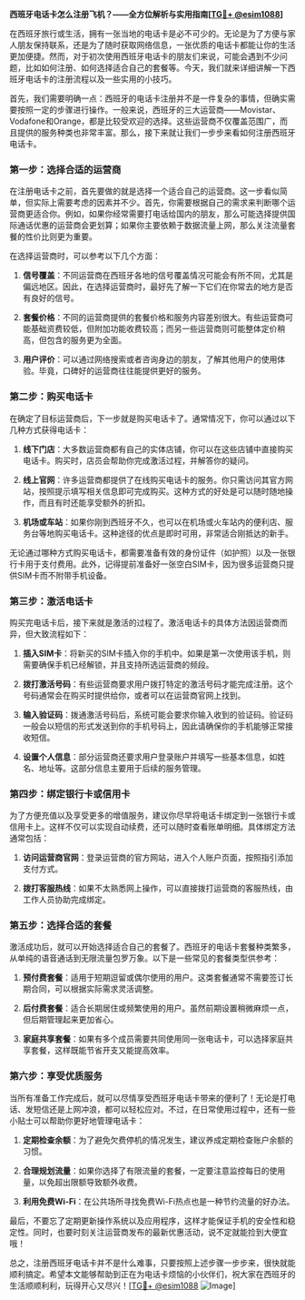 **西班牙电话卡怎么注册飞机？——全方位解析与实用指南[[TG💪+ @esim1088](https://t.me/s/esim1088)]**

在西班牙旅行或生活，拥有一张当地的电话卡是必不可少的。无论是为了方便与家人朋友保持联系，还是为了随时获取网络信息，一张优质的电话卡都能让你的生活更加便捷。然而，对于初次使用西班牙电话卡的朋友们来说，可能会遇到不少问题，比如如何注册、如何选择适合自己的套餐等。今天，我们就来详细讲解一下西班牙电话卡的注册流程以及一些实用的小技巧。

首先，我们需要明确一点：西班牙的电话卡注册并不是一件复杂的事情，但确实需要按照一定的步骤进行操作。一般来说，西班牙的三大运营商——Movistar、Vodafone和Orange，都是比较受欢迎的选择。这些运营商不仅覆盖范围广，而且提供的服务种类也非常丰富。那么，接下来就让我们一步步来看如何注册西班牙电话卡。

### **第一步：选择合适的运营商**
在注册电话卡之前，首先要做的就是选择一个适合自己的运营商。这一步看似简单，但实际上需要考虑的因素并不少。首先，你需要根据自己的需求来判断哪个运营商更适合你。例如，如果你经常需要打电话给国内的朋友，那么可能选择提供国际通话优惠的运营商会更划算；如果你主要依赖于数据流量上网，那么关注流量套餐的性价比则更为重要。

在选择运营商时，可以参考以下几个方面：

1. **信号覆盖**：不同运营商在西班牙各地的信号覆盖情况可能会有所不同，尤其是偏远地区。因此，在选择运营商时，最好先了解一下它们在你常去的地方是否有良好的信号。
   
2. **套餐价格**：不同的运营商提供的套餐价格和服务内容差别很大。有些运营商可能基础资费较低，但附加功能收费较高；而另一些运营商则可能整体定价稍高，但包含的服务更为全面。
   
3. **用户评价**：可以通过网络搜索或者咨询身边的朋友，了解其他用户的使用体验。毕竟，口碑好的运营商往往能提供更好的服务。

### **第二步：购买电话卡**
在确定了目标运营商后，下一步就是购买电话卡了。通常情况下，你可以通过以下几种方式获得电话卡：

1. **线下门店**：大多数运营商都有自己的实体店铺，你可以在这些店铺中直接购买电话卡。购买时，店员会帮助你完成激活过程，并解答你的疑问。
   
2. **线上官网**：许多运营商都提供了在线购买电话卡的服务。你只需访问其官方网站，按照提示填写相关信息即可完成购买。这种方式的好处是可以随时随地操作，而且有时还能享受额外的折扣。
   
3. **机场或车站**：如果你刚到西班牙不久，也可以在机场或火车站内的便利店、服务台等地购买电话卡。这种途径的优点是即时可用，非常适合刚抵达的新手。

无论通过哪种方式购买电话卡，都需要准备有效的身份证件（如护照）以及一张银行卡用于支付费用。此外，记得提前准备好一张空白SIM卡，因为很多运营商只提供SIM卡而不附带手机设备。

### **第三步：激活电话卡**
购买完电话卡后，接下来就是激活的过程了。激活电话卡的具体方法因运营商而异，但大致流程如下：

1. **插入SIM卡**：将新买的SIM卡插入你的手机中。如果是第一次使用该手机，则需要确保手机已经解锁，并且支持所选运营商的频段。
   
2. **拨打激活号码**：有些运营商要求用户拨打特定的激活号码才能完成注册。这个号码通常会在购买时提供给你，或者可以在运营商官网上找到。
   
3. **输入验证码**：拨通激活号码后，系统可能会要求你输入收到的验证码。验证码一般会以短信的形式发送到你的手机号码上，因此请确保你的手机能够正常接收短信。
   
4. **设置个人信息**：部分运营商还要求用户登录账户并填写一些基本信息，如姓名、地址等。这部分信息主要用于后续的服务管理。

### **第四步：绑定银行卡或信用卡**
为了方便充值以及享受更多的增值服务，建议你尽早将电话卡绑定到一张银行卡或信用卡上。这样不仅可以实现自动续费，还可以随时查看账单明细。具体绑定方法通常包括：

1. **访问运营商官网**：登录运营商的官方网站，进入个人账户页面，按照指引添加支付方式。
   
2. **拨打客服热线**：如果不太熟悉网上操作，可以直接拨打运营商的客服热线，由工作人员协助完成绑定。

### **第五步：选择合适的套餐**
激活成功后，就可以开始选择适合自己的套餐了。西班牙的电话卡套餐种类繁多，从单纯的语音通话到无限流量包罗万象。以下是一些常见的套餐类型供参考：

1. **预付费套餐**：适用于短期逗留或偶尔使用的用户。这类套餐通常不需要签订长期合同，可以根据实际需求灵活调整。
   
2. **后付费套餐**：适合长期居住或频繁使用的用户。虽然前期设置稍微麻烦一点，但后期管理起来更加省心。
   
3. **家庭共享套餐**：如果有多个成员需要共同使用同一张电话卡，可以选择家庭共享套餐，这样既能节省开支又能提高效率。

### **第六步：享受优质服务**
当所有准备工作完成后，就可以尽情享受西班牙电话卡带来的便利了！无论是打电话、发短信还是上网冲浪，都可以轻松应对。不过，在日常使用过程中，还有一些小贴士可以帮助你更好地管理电话卡：

1. **定期检查余额**：为了避免欠费停机的情况发生，建议养成定期检查账户余额的习惯。
   
2. **合理规划流量**：如果你选择了有限流量的套餐，一定要注意监控每日的使用量，以免超出限额导致额外收费。
   
3. **利用免费Wi-Fi**：在公共场所寻找免费Wi-Fi热点也是一种节约流量的好办法。

最后，不要忘了定期更新操作系统以及应用程序，这样才能保证手机的安全性和稳定性。同时，也要时刻关注运营商发布的最新优惠活动，说不定就能捡到大便宜哦！

总之，注册西班牙电话卡并不是什么难事，只要按照上述步骤一步步来，很快就能顺利搞定。希望本文能够帮助到正在为电话卡烦恼的小伙伴们，祝大家在西班牙的生活顺顺利利，玩得开心又尽兴！[[TG💪+ @esim1088](https://t.me/s/esim1088) ![Image](https://i.postimg.cc/4NQfJmqS/Snipaste-2025-05-13-00-14-12.png)]